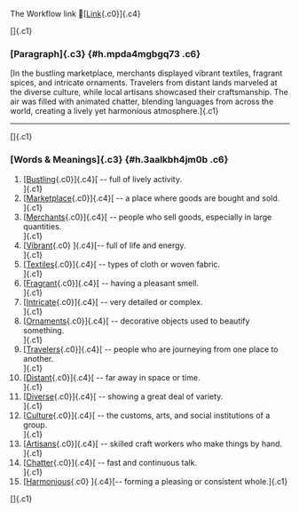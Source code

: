 The Workflow link
👏[[Link](https://www.google.com/url?q=http://www.google.com&sa=D&source=editors&ust=1758627877224747&usg=AOvVaw0rgn4IYj6E1l3trOhu48SU){.c0}]{.c4}

[]{.c1}

### [Paragraph]{.c3} {#h.mpda4mgbgq73 .c6}

[In the bustling marketplace, merchants displayed vibrant textiles,
fragrant spices, and intricate ornaments. Travelers from distant lands
marveled at the diverse culture, while local artisans showcased their
craftsmanship. The air was filled with animated chatter, blending
languages from across the world, creating a lively yet harmonious
atmosphere.]{.c1}

------------------------------------------------------------------------

[]{.c1}

### [Words & Meanings]{.c3} {#h.3aalkbh4jm0b .c6}

1.  [[Bustling](https://www.google.com/url?q=http://www.google.com&sa=D&source=editors&ust=1758627877225880&usg=AOvVaw2Qn5VWZY89YBIn384rZhY0){.c0}]{.c4}[ --
    full of lively activity.\
    ]{.c1}
2.  [[Marketplace](https://www.google.com/url?q=http://www.google.com&sa=D&source=editors&ust=1758627877226061&usg=AOvVaw2acL36KQHoc_TNNAx8YKqw){.c0}]{.c4}[ --
    a place where goods are bought and sold.\
    ]{.c1}
3.  [[Merchants](https://www.google.com/url?q=http://www.google.com&sa=D&source=editors&ust=1758627877226218&usg=AOvVaw2RSL4rapIov0XCykjt8UP7){.c0}]{.c4}[ --
    people who sell goods, especially in large quantities.\
    ]{.c1}
4.  [[Vibrant](https://www.google.com/url?q=http://www.google.com&sa=D&source=editors&ust=1758627877226383&usg=AOvVaw2Gqbh7iYCjfWXhZ8tbQjJV){.c0}
    ]{.c4}[-- full of life and energy.\
    ]{.c1}
5.  [[Textiles](https://www.google.com/url?q=http://www.google.com&sa=D&source=editors&ust=1758627877226493&usg=AOvVaw2V5SwnaUZ1XF6pNSEBEZD6){.c0}]{.c4}[ --
    types of cloth or woven fabric.\
    ]{.c1}
6.  [[Fragrant](https://www.google.com/url?q=http://www.google.com&sa=D&source=editors&ust=1758627877226625&usg=AOvVaw3D0e-88sy3vJyak0jgu1ga){.c0}]{.c4}[ --
    having a pleasant smell.\
    ]{.c1}
7.  [[Intricate](https://www.google.com/url?q=http://www.google.com&sa=D&source=editors&ust=1758627877226724&usg=AOvVaw3BQC74iGPd_BD2pP_lNRUe){.c0}]{.c4}[ --
    very detailed or complex.\
    ]{.c1}
8.  [[Ornaments](https://www.google.com/url?q=http://www.google.com&sa=D&source=editors&ust=1758627877226825&usg=AOvVaw0cPCvrbZ_cyGyffnxaqnyH){.c0}]{.c4}[ --
    decorative objects used to beautify something.\
    ]{.c1}
9.  [[Travelers](https://www.google.com/url?q=http://www.google.com&sa=D&source=editors&ust=1758627877226936&usg=AOvVaw2nAIkPQEiN7plWLVbNwE9m){.c0}]{.c4}[ --
    people who are journeying from one place to another.\
    ]{.c1}
10. [[Distant](https://www.google.com/url?q=http://www.google.com&sa=D&source=editors&ust=1758627877227051&usg=AOvVaw1SSgyd4n6ufLGAOvXvf-qH){.c0}]{.c4}[ --
    far away in space or time.\
    ]{.c1}
11. [[Diverse](https://www.google.com/url?q=http://www.google.com&sa=D&source=editors&ust=1758627877227141&usg=AOvVaw3ZNNo3bkh3yeFFsY3rmXFI){.c0}]{.c4}[ --
    showing a great deal of variety.\
    ]{.c1}
12. [[Culture](https://www.google.com/url?q=http://www.google.com&sa=D&source=editors&ust=1758627877227237&usg=AOvVaw1TmVO_G7gOnRdK8WZ0_Tlq){.c0}]{.c4}[ --
    the customs, arts, and social institutions of a group.\
    ]{.c1}
13. [[Artisans](https://www.google.com/url?q=http://www.google.com&sa=D&source=editors&ust=1758627877227419&usg=AOvVaw1n37ztAQYiV_1OXdKE0rWT){.c0}]{.c4}[ --
    skilled craft workers who make things by hand.\
    ]{.c1}
14. [[Chatter](https://www.google.com/url?q=http://www.google.com&sa=D&source=editors&ust=1758627877227535&usg=AOvVaw2uu9ssFycZ_-gcTS4PvtHh){.c0}]{.c4}[ --
    fast and continuous talk.\
    ]{.c1}
15. [[Harmonious](https://www.google.com/url?q=http://www.google.com&sa=D&source=editors&ust=1758627877227642&usg=AOvVaw28mnuARX_868JICPOa-Gf_){.c0}
    ]{.c4}[-- forming a pleasing or consistent whole.]{.c1}

[]{.c1}

